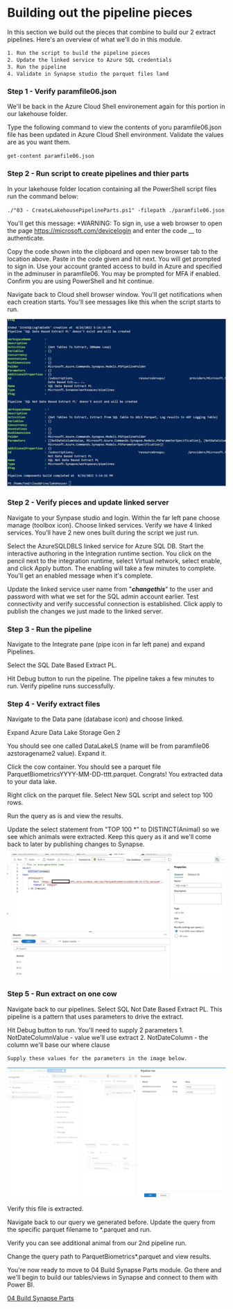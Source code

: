 # Building out the pipeline pieces 
In this section we build out the pieces that combine to build our 2 extract pipelines.  Here's an overview of what we'll do in this module.  
		
	1. Run the script to build the pipeline pieces 
	2. Update the linked service to Azure SQL credentials 
    3. Run the pipeline 
    4. Validate in Synapse studio the parquet files land 


### Step 1 - Verify paramfile06.json ###
We'll be back in the Azure Cloud Shell environement again for this portion in our lakehouse folder.    

Type the following command to view the contents of yoru paramfile06.json file has been updated in Azure Cloud Shell environment.  Validate the values are as you want them.    

`get-content paramfile06.json`

### Step 2 - Run script to create pipelines and thier parts ###
In your lakehouse folder location containing all the PowerShell script files run the command below:  

`./"03 - CreateLakehousePipelineParts.ps1" -filepath ./paramfile06.json`

You'll get this message: 
*WARNING: To sign in, use a web browser to open the page https://microsoft.com/devicelogin and enter the code __ to authenticate.

Copy the code shown into the clipboard and open new browser tab to the location above.  Paste in the code given and hit next. You will get prompted to sign in.  Use your account granted access to build in Azure and specified in the adminuser in paramfile06.  You may be prompted for MFA if enabled. Confirm you are using PowerShell and hit continue. 

Navigate back to Cloud shell browser window.  You'll get notifications when each creation starts.  You'll see messages like this when the script starts to run.  

![alt text](https://github.com/hfoley/EDU/blob/master/images/lakehouse/createpipeline.jpg?raw=true) 

### Step 2 - Verify pieces and update linked server ###
Navigate to your Synpase studio and login.  Within the far left pane choose manage (toolbox icon).  Choose linked services.  Verify we have 4 linked services.  You'll have 2 new ones built during the script we just run.    

Select the AzureSQLDBLS linked service for Azure SQL DB.  Start the interactive authoring in the Integration runtime section.  You click on the pencil next to the integration runtime, select Virtual network, select enable, and click Apply button. The enabling will take a few minutes to complete.  You'll get an enabled message when it's complete.  

Update the linked service user name from "***changethis***" to the user and password with what we set for the SQL admin account earlier.  Test connectivity and verify successful connection is established.  Click apply to publish the changes we just made to the linked server.  


### Step 3 - Run the pipeline ###
Navigate to the Integrate pane (pipe icon in far left pane) and expand Pipelines. 

Select the SQL Date Based Extract PL. 

Hit Debug button to run the pipeline.  The pipeline takes a few minutes to run.  Verify pipeline runs successfully. 

### Step 4 - Verify extract files ###
Navigate to the Data pane (database icon) and choose linked.  

Expand Azure Data Lake Storage Gen 2

You should see one called DataLakeLS (name will be from paramfile06 azstoragename2 value).  Expand it. 

Click the cow container. You should see a parquet file ParquetBiometricsYYYY-MM-DD-tttt.parquet.  Congrats! You extracted data to your data lake. 

Right click on the parquet file.  Select New SQL script and select top 100 rows.  

Run the query as is and view the results.  

Update the select statement from "TOP 100 *" to DISTINCT(Animal) so we see which animals were extracted.  Keep this query as it and we'll come back to later by publishing changes to Synapse.  

![alt text](https://github.com/hfoley/EDU/blob/master/images/lakehouse/DistinctAnimals.jpg?raw=true) 

### Step 5 - Run extract on one cow ###
Navigate back to our pipelines.  Select SQL Not Date Based Extract PL.  This pipeline is a pattern that uses parameters to drive the extract.  

Hit Debug button to run.  You'll need to supply 2 parameters 
    1. NotDateColumnValue - value we'll use extract
    2. NotDateColumn - the column we'll base our where clause

    Supply these values for the parameters in the image below. 

![alt text](https://github.com/hfoley/EDU/blob/master/images/lakehouse/NotDatepipeline2.jpg?raw=true) 

Verify this file is extracted.  

Navigate back to our query we generated before.  Update the query from the specific parquet filename to *.parquet and run. 

Verify you can see additional animal from our 2nd pipeline run.  

Change the query path to ParquetBiometrics*.parquet and view results. 


You're now ready to move to 04 Build Synapse Parts module.  Go there and we'll begin to build our tables/views in Synapse and connect to them with Power BI.
  
[04 Build Synapse Parts](https://github.com/hfoley/lakehouse/tree/main/04%20Build%20Synapse%20Parts) 
